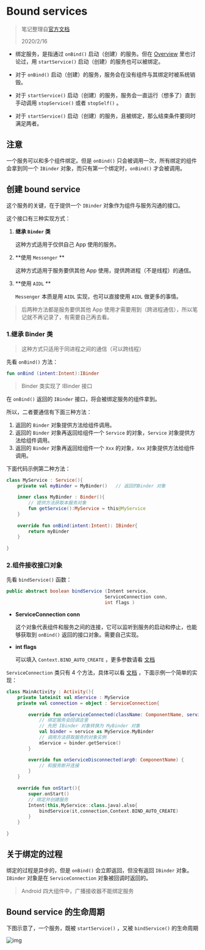# Bound services

> 笔记整理自[官方文档](https://developer.android.com/guide/components/bound-services#Lifecycle)
>
> 2020/2/16

* 绑定服务，是指通过 `onBind()` 启动（创建）的服务。但在 [Overview](Overview.md) 里也讨论过，用 `startService()` 启动（创建）的服务也可以被绑定。

* 对于 `onBind()` 启动（创建）的服务，服务会在没有组件与其绑定时被系统销毁。

* 对于 `startService()` 启动（创建）的服务，服务会一直运行（想多了）直到手动调用 `stopService()` 或者 `stopSelf()` 。

* 对于 `startService()` 启动（创建）的服务，且被绑定，那么结束条件要同时满足两者。



## 注意

一个服务可以和多个组件绑定。但是 `onBind()` 只会被调用一次，所有绑定的组件会拿到同一个 `IBinder` 对象，而只有第一个绑定时，`onBind()` 才会被调用。



## 创建 bound service

这个服务的关键，在于提供一个 `IBinder` 对象作为组件与服务沟通的接口。

这个接口有三种实现方式：

1. **继承 `Binder` 类**

    这种方式适用于仅供自己 App 使用的服务。

2. **使用 `Messenger` **

    这种方式适用于服务要供其他 App 使用，提供跨进程（不是线程）的通信。

3. **使用 `AIDL` **

    `Messenger` 本质是用 `AIDL` 实现，也可以直接使用 `AIDL` 做更多的事情。

> 后两种方法都是服务要供其他 App 使用才需要用到（跨进程通信），所以笔记就不再记录了，有需要自己再去看。



### 1.继承 Binder 类

> 这种方式只适用于同进程之间的通信（可以跨线程）

先看 `onBind()` 方法：

```kotlin
fun onBind (intent:Intent):IBinder
```

> Binder 类实现了 IBinder 接口

在 `onBind()` 返回的 `IBinder` 接口，将会被绑定服务的组件拿到。

所以，二者要通信有下面三种方法：

1. 返回的 `Binder` 对象提供方法给组件调用。
2. 返回的 `Binder` 对象再返回给组件一个 `Service` 的对象，`Service` 对象提供方法给组件调用。
3. 返回的 `Binder` 对象再返回给组件一个 `Xxx` 的对象，`Xxx` 对象提供方法给组件调用。

下面代码示例第二种方法：

```kotlin
class MyService : Service(){
    private val myBinder = MyBinder()	// 返回的Binder 对象
    
    inner class MyBinder : Binder(){
        // 提供方法获取本服务对象
        fun getService():MyService = this@MyService
    }
    
    override fun onBind(intent:Intent): IBinder{
        return myBinder
    }
    
}
```



### 2.组件接收接口对象

先看 `bindService()` 函数：

```java
public abstract boolean bindService (Intent service,
                                    ServiceConnection conn,
                                    int flags )
```

* **ServiceConnection conn**

    这个对象代表组件和服务之间的连接，它可以监听到服务的启动和停止，也能够获取到 `onBind()` 返回的接口对象。需要自己实现。

* **int flags**

    可以填入 `Context.BIND_AUTO_CREATE` ，更多参数请看 [文档](https://developer.android.com/reference/android/content/Context.html#bindService(android.content.Intent,%20android.content.ServiceConnection,%20int)) 

`ServiceConnection` 类只有 4 个方法，具体可以看 [文档](https://developer.android.com/reference/android/content/ServiceConnection.html) ，下面示例一个简单的实现：

```kotlin 
class MainActivity : Activity(){
    private lateinit val mService : MyService
    private val connection = object : ServiceConnection{
        
        override fun onServiceConnected(className: ComponentName, service: IBinder) {
            // 绑定服务会回调这里
            // 先把 IBinder 对象转换为 MyBinder 对象
            val binder = service as MyService.MyBinder
            // 调用方法获取服务的对象实例
            mService = binder.getService()
        }

        override fun onServiceDisconnected(arg0: ComponentName) {
            // 和服务断开连接
        }
    }
    
    override fun onStart(){
        super.onStart()
        // 绑定并创建服务
        Intent(this,MyService::class.java).also{
            bindService(it,connection,Context.BIND_AUTO_CREATE)
        }
    }
    
}
```



## 关于绑定的过程

绑定的过程是异步的，但是 `onBind()` 会立即返回，但没有返回 `IBinder` 对象。`IBinder` 对象是在 `ServiceConnection` 对象被回调时返回的。

> Android 四大组件中，广播接收器不能绑定服务



## Bound service 的生命周期

下图示意了，一个服务，既被 `startService()` ，又被 `bindService()` 的生命周期

![img](http://img.inaction.fun/static/44389.png)